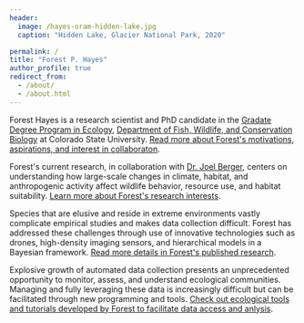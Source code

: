 ```yaml
---
header:
  image: /hayes-oram-hidden-lake.jpg
  caption: "Hidden Lake, Glacier National Park, 2020"

permalink: /
title: "Forest P. Hayes"
author_profile: true
redirect_from: 
  - /about/
  - /about.html
---
```



Forest Hayes is a research scientist and PhD candidate in the [Gradate Degree Program in Ecology](https://ecology.colostate.edu), [Department of Fish, Wildlife, and Conservation Biology](https://warnercnr.colostate.edu/fwcb/) at Colorado State University. [Read more about Forest's motivations, aspirations, and interest in collaboraton](/about-me/).

Forest's current research, in collaboration with [Dr. Joel Berger](https://joelbergerconservation.com), centers on understanding how large-scale changes in climate, habitat, and anthropogenic activity affect wildlife behavior, resource use, and habitat suitability. [Learn more about Forest's research interests](/research/).

Species that are elusive and reside in extreme environments vastly complicate empirical studies and makes data collection difficult. Forest has addressed these challenges through use of innovative technologies such as drones, high-density imaging sensors, and hierarchical models in a Bayesian framework. [Read more details in Forest's published research](/publications/).

Explosive growth of automated data collection presents an unprecedented opportunity to monitor, assess, and understand ecological communities. Managing and fully leveraging these data is increasingly difficult but can be facilitated through new programming and tools. [Check out ecological tools and tutorials developed by Forest to facilitate data access and anlysis](/Portfolio/).